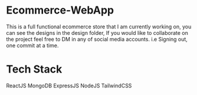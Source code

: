 # Ecommerce-WebApp
This is a full functional ecommerce store that I am currently working on, you can see the designs in the design folder, If you would like to collaborate on the project feel free to DM in any of social media accounts. i.e Signing out, one commit at a time.
# Tech Stack
ReactJS
MongoDB
ExpressJS
NodeJS
TailwindCSS
